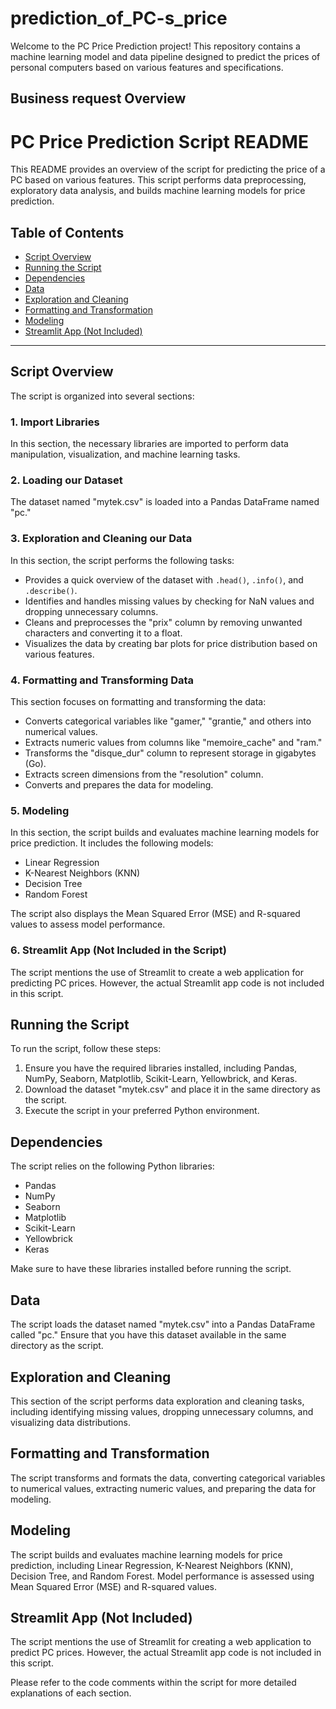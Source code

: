 # prediction_of_PC-s_price
Welcome to the PC Price Prediction project! This repository contains a machine learning model and data pipeline designed to predict the prices of personal computers based on various features and specifications.
## Business request Overview
# PC Price Prediction Script README

This README provides an overview of the script for predicting the price of a PC based on various features. This script performs data preprocessing, exploratory data analysis, and builds machine learning models for price prediction.

## Table of Contents

- [Script Overview](#script-overview)
- [Running the Script](#running-the-script)
- [Dependencies](#dependencies)
- [Data](#data)
- [Exploration and Cleaning](#exploration-and-cleaning)
- [Formatting and Transformation](#formatting-and-transformation)
- [Modeling](#modeling)
- [Streamlit App (Not Included)](#streamlit-app-not-included)

---

## Script Overview

The script is organized into several sections:

### 1. Import Libraries
In this section, the necessary libraries are imported to perform data manipulation, visualization, and machine learning tasks.

### 2. Loading our Dataset
The dataset named "mytek.csv" is loaded into a Pandas DataFrame named "pc."

### 3. Exploration and Cleaning our Data
In this section, the script performs the following tasks:
- Provides a quick overview of the dataset with `.head()`, `.info()`, and `.describe()`.
- Identifies and handles missing values by checking for NaN values and dropping unnecessary columns.
- Cleans and preprocesses the "prix" column by removing unwanted characters and converting it to a float.
- Visualizes the data by creating bar plots for price distribution based on various features.

### 4. Formatting and Transforming Data
This section focuses on formatting and transforming the data:
- Converts categorical variables like "gamer," "grantie," and others into numerical values.
- Extracts numeric values from columns like "memoire_cache" and "ram."
- Transforms the "disque_dur" column to represent storage in gigabytes (Go).
- Extracts screen dimensions from the "resolution" column.
- Converts and prepares the data for modeling.

### 5. Modeling
In this section, the script builds and evaluates machine learning models for price prediction. It includes the following models:
- Linear Regression
- K-Nearest Neighbors (KNN)
- Decision Tree
- Random Forest

The script also displays the Mean Squared Error (MSE) and R-squared values to assess model performance.

### 6. Streamlit App (Not Included in the Script)
The script mentions the use of Streamlit to create a web application for predicting PC prices. However, the actual Streamlit app code is not included in this script.

## Running the Script

To run the script, follow these steps:

1. Ensure you have the required libraries installed, including Pandas, NumPy, Seaborn, Matplotlib, Scikit-Learn, Yellowbrick, and Keras.
2. Download the dataset "mytek.csv" and place it in the same directory as the script.
3. Execute the script in your preferred Python environment.

## Dependencies

The script relies on the following Python libraries:

- Pandas
- NumPy
- Seaborn
- Matplotlib
- Scikit-Learn
- Yellowbrick
- Keras

Make sure to have these libraries installed before running the script.

## Data

The script loads the dataset named "mytek.csv" into a Pandas DataFrame called "pc." Ensure that you have this dataset available in the same directory as the script.

## Exploration and Cleaning

This section of the script performs data exploration and cleaning tasks, including identifying missing values, dropping unnecessary columns, and visualizing data distributions.

## Formatting and Transformation

The script transforms and formats the data, converting categorical variables to numerical values, extracting numeric values, and preparing the data for modeling.

## Modeling

The script builds and evaluates machine learning models for price prediction, including Linear Regression, K-Nearest Neighbors (KNN), Decision Tree, and Random Forest. Model performance is assessed using Mean Squared Error (MSE) and R-squared values.

## Streamlit App (Not Included)

The script mentions the use of Streamlit for creating a web application to predict PC prices. However, the actual Streamlit app code is not included in this script.

Please refer to the code comments within the script for more detailed explanations of each section.

